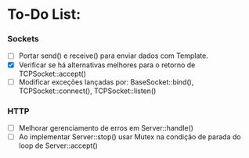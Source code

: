 # To-Do List:
    
### Sockets
- [ ] Portar send() e receive() para enviar dados com Template.
- [x] Verificar se há alternativas melhores para o retorno de TCPSocket::accept()
- [ ] Modificar exceções lançadas por: BaseSocket::bind(), TCPSocket::connect(), TCPSocket::listen()

### HTTP
- [ ] Melhorar gerenciamento de erros em Server::handle()
- [ ] Ao implementar Server::stop() usar Mutex na condição de parada do loop de Server::accept()